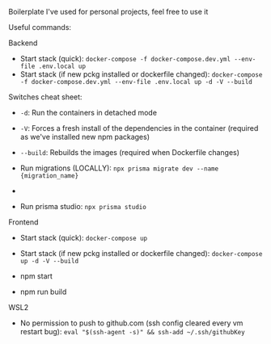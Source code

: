 Boilerplate I've used for personal projects, feel free to use it

Useful commands:

Backend
- Start stack (quick): `docker-compose -f docker-compose.dev.yml --env-file .env.local up`
- Start stack (if new pckg installed or dockerfile changed): `docker-compose -f docker-compose.dev.yml --env-file .env.local up -d -V --build`

Switches cheat sheet:

- `-d`: Run the containers in detached mode
- `-V`: Forces a fresh install of the dependencies in the container (required as we've installed new npm packages)
- `--build`: Rebuilds the images (required when Dockerfile changes)

- Run migrations (LOCALLY): `npx prisma migrate dev --name {migration_name}`
- 
- Run prisma studio: `npx prisma studio`

Frontend

- Start stack (quick): `docker-compose up`

- Start stack (if new pckg installed or dockerfile changed): `docker-compose up -d -V --build`

- npm start

- npm run build
    
WSL2
- No permission to push to github.com (ssh config cleared every vm restart bug): `eval "$(ssh-agent -s)" && ssh-add ~/.ssh/githubKey`

